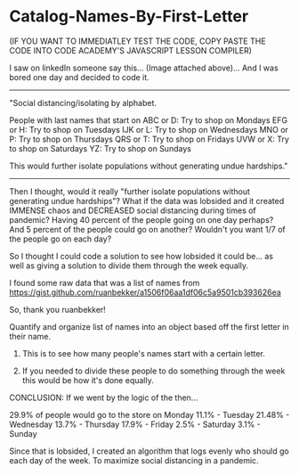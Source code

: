 # Catalog-Names-By-First-Letter
(IF YOU WANT TO IMMEDIATLEY TEST THE CODE, COPY PASTE THE CODE INTO CODE ACADEMY'S JAVASCRIPT LESSON COMPILER)



I saw on linkedIn someone say this... (Image attached above)... And I was bored one day and decided to code it.

-----------------------------

"Social distancing/isolating by alphabet. 

People with last names that start on
ABC or D:  Try to shop on Mondays
EFG or H:  Try to shop on Tuesdays
IJK or L:  Try to shop on Wednesdays
MNO or P: Try to shop on Thursdays
QRS or T: Try to shop on Fridays
UVW or X: Try to shop on Saturdays
YZ: Try to shop on Sundays

This would further isolate populations without generating undue hardships."

-----------------------------


Then I thought, would it really "further isolate populations without generating undue hardships"?  What if the data was lobsided and it created IMMENSE chaos and DECREASED social distancing during times of pandemic?  Having 40 percent of the people going on one day perhaps?  And 5 percent of the people could go on another?  Wouldn't you want 1/7 of the people go on each day?

So I thought I could code a solution to see how lobsided it could be... as well as giving a solution to divide them through the week equally.



I found some raw data that was a list of names from https://gist.github.com/ruanbekker/a1506f06aa1df06c5a9501cb393626ea

So, thank you ruanbekker!


Quantify and organize list of names into an object based off the first letter in their name.

1.  This is to see how many people's names start with a certain letter.

2.  If you needed to divide these people to do something through the week this would be how it's done equally.


CONCLUSION:  If we went by the logic of the then...

29.9% of people would go to the store on Monday
11.1% - Tuesday
21.48% - Wednesday
13.7% - Thursday
17.9% - Friday
2.5% - Saturday
3.1% - Sunday

Since that is lobsided, I created an algorithm that logs evenly who should go each day of the week.  To maximize social distancing in a pandemic.


